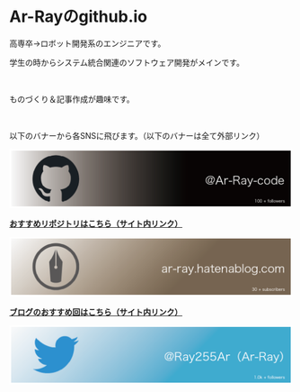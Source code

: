 # Ar-Rayのgithub.io

高専卒→ロボット開発系のエンジニアです。

学生の時からシステム統合関連のソフトウェア開発がメインです。

<br>

ものづくり＆記事作成が趣味です。

<br>

以下のバナーから各SNSに飛びます。（以下のバナーは全て外部リンク）

[![GitHub](./image/GitHub.png)](https://github.com/Ar-Ray-code)

**[おすすめリポジトリはこちら（サイト内リンク）](./01_GitHub/)**

[![HatenaBLOG](./image/Hatenablog.png)](https://ar-ray.hatenablog.com/)

**[ブログのおすすめ回はこちら（サイト内リンク）](./02_Blog/01_osusume/)**

[![Twitter](./image/Twitter.png)](https://twitter.com/Ray255Ar)

<br>